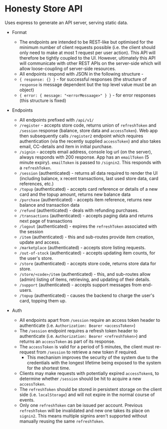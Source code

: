 # Honesty Store API

Uses express to generate an API server, serving static data.

* Format
  * The endpoints are intended to be REST-like but optimised for the minimum number of client requests possible (i.e. the client should only need to make at most 1 request per user action). This API will therefore be tightly coupled to the UI. However, ultimately this API will communicate with other REST APIs on the server-side which will allow loose-coupling of server-side resources.
  * All endpoints respond with JSON in the following structure -
  * `{ response: {} }` - for successful responses (the structure of `response` is message dependent but the top level value must be an object)
  * `{ error: { message: "<errorMessaage>" } }` - for error responses (this structure is fixed)

* Endpoints
  * All endpoints prefixed with `/api/v1/`
  * `/register` - accepts store code, returns union of `refreshToken` and `/session` response (balance, store data and `accessToken`). Web app then subsequently calls `/register2` endpoint which requires authentication (via the recently supplied `accessToken`) and also takes email, CC-details and item in initial purchase.
  * `/signin` - accepts email address, console log url (on the server), always responds with 200 response.  App has an `emailToken` (5 minute expiry). `emailToken` is passed to `/signin2`. This responds with a `refreshToken`. 
  * `/session` (authenticated) - returns all data required to render the UI (including balance, x recent transactions, last used store data, card references, etc.)
  * `/topup` (authenticated) - accepts card reference or details of a new card and the topup amount, returns new balance data
  * `/purchase` (authenticated) - accepts item reference, returns new balance and transaction data
  * `/refund` (authenticated) - deals with refunding purchases.
  * `/transactions` (authenticated) - accepts paging data and returns next page of transactions
  * `/logout` (authenticated) - expires the `refreshToken` associated with the session
  * `/item` (authenticated) - this and sub-routes provide item creation, update and access.
  * `/marketplace` (authenticated) - accepts store listing requests.
  * `/out-of-stock` (authenticated) - accepts updating item counts, for the user's store.
  * `/store` (authenticated) - accepts store code, returns store data for store.
  * `/store/<code>/item` (authenticated) - this, and sub-routes allow (admin) listing of items, retrieving, and updating of their details.
  * `/support` (authenticated) - accepts support messages from end-users.
  * `/topup` (authenticated) - causes the backend to charge the user's card, topping them up.

* Auth
  * All endpoints apart from `/session` require an access token header to authenticate (i.e. `Authorization: Bearer <accessToken>`)
  * The `/session` endpoint requires a refresh token header to authenticate (i.e. `Authorization: Bearer <refreshToken>`) and returns an `accessToken` as part of its response.
  * The `accessToken` is valid for a period of 5 minutes, the client must re-request from `/session` to retrieve a new token if required. 
    * This mechanism improves the security of the system due to the credentials with the longest lifetime being exposed to the system for the shortest time. 
  * Clients may make requests with potentially expired `accessToken`s, to determine whether `/session` should be hit to acquire a new `accessToken`.
  * The `refreshToken` should be stored in persistent storage on the client side (i.e. `localStorage`) and will not expire in the normal course of events.
  * Only one `refreshToken` can be issued per account. Previous `refreshToken` will be invalidated and new one takes its place on `signin2`. This means multiple signins aren't supported without manually reusing the same `refreshToken`.
